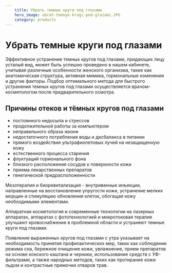 ```yaml
---
    title: Убрать темные круги под глазами
    hero_image: ubrat-temnye-krugi-pod-glazami.JPG
    category: products
---
```

# Убрать темные круги под глазами

Эффективное устранение темных кругов под глазами, придающих лицу усталый вид, может быть успешно проведено в нашем кабинете, учитывая различные особенности женского организма, такие как анатомическая структура, активная мимика, гормональные изменения и другие факторы. Подбор оптимального метода для быстрого устранения темных кругов под глазами осуществляется врачом-косметологом после предварительного осмотра.

## Причины отеков и тёмных кругов под глазами

- постоянного недосыпа и стрессов
- продолжительной работы за компьютером
- неправильного образа жизни
- недостаточного потребления воды и дисбаланса в питании
- прямого воздействия ультрафиолетовых лучей на незащищенную кожу
- естественного процесса старения
- флуктуаций гормонального фона
- близкого расположения сосудов к поверхности кожи
- приема лекарственных препаратов
- генетической предрасположенности

Мезотерапия и биоревитализация - внутривенные инъекции, направленные на восстановление упругости кожи, устранение мелких морщин и стимуляцию обновления клеток, обогащая кожу необходимыми элементами.

Аппаратная косметология и современные технологии на лазерных аппаратах, аппаратах с фототехнологией и микротоковая терапия улучшают кровоснабжение в проблемной области и устраняют темные круги под глазами.

Появление выраженных кругов под глазами с утра указывает на необходимость принятия профилактических мер, таких как соблюдение режима сна, бережное очищение кожи, увлажнение, прием препаратов на основе конского каштана и черники, использование средств с УФ-фильтрами, а также народных методов, таких как протирание кожи льдом и контрастные примочки отваров трав.

